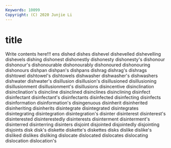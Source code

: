 ```yaml
---
Keywords: 10099
Copyright: (C) 2020 Junjie Li
---
```


# title

Write contents here!!!
ens
dished 
dishes 
dishevel 
dishevelled 
dishevelling 
dishevels 
dishing 
dishonest 
dishonestly 
dishonesty
dishonesty's 
dishonour 
dishonour's 
dishonourable 
dishonourably 
dishonoured 
dishonouring 
dishonours 
dishpan 
dishpan's
dishpans 
dishrag 
dishrag's 
dishrags 
dishtowel 
dishtowel's 
dishtowels 
dishwasher 
dishwasher's 
dishwashers
dishwater 
dishwater's 
disillusion 
disillusion's 
disillusioned 
disillusioning 
disillusionment 
disillusionment's 
disillusions 
disincentive
disinclination 
disinclination's 
disincline 
disinclined 
disinclines 
disinclining 
disinfect 
disinfectant 
disinfectant's 
disinfectants
disinfected 
disinfecting 
disinfects 
disinformation 
disinformation's 
disingenuous 
disinherit 
disinherited 
disinheriting 
disinherits
disintegrate 
disintegrated 
disintegrates 
disintegrating 
disintegration 
disintegration's 
disinter 
disinterest 
disinterest's 
disinterested
disinterestedly 
disinterests 
disinterment 
disinterment's 
disinterred 
disinterring 
disinters 
disjoint 
disjointed 
disjointedly
disjointing 
disjoints 
disk 
disk's 
diskette 
diskette's 
diskettes 
disks 
dislike 
dislike's
disliked 
dislikes 
disliking 
dislocate 
dislocated 
dislocates 
dislocating 
dislocation 
dislocation's 
